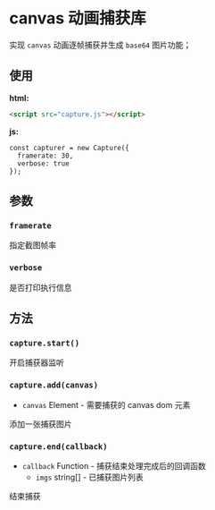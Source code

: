 # canvas 动画捕获库

实现 `canvas` 动画逐帧捕获并生成 `base64` 图片功能；


## 使用

**html:**

```html
<script src="capture.js"></script>
```

**js:**

```
const capturer = new Capture({
  framerate: 30,
  verbose: true
});
```

## 参数

### `framerate`

指定截图帧率

### `verbose`

是否打印执行信息


## 方法

### `capture.start()`

开启捕获器监听

### `capture.add(canvas)`
- `canvas` Element - 需要捕获的 canvas dom 元素

添加一张捕获图片

### `capture.end(callback)`
- `callback` Function - 捕获结束处理完成后的回调函数
  - `imgs` string[] - 已捕获图片列表

结束捕获